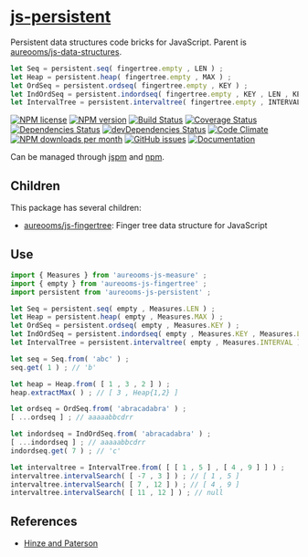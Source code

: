 [js-persistent](http://aureooms.github.io/js-persistent)
==

Persistent data structures code bricks for JavaScript. Parent is [aureooms/js-data-structures](https://github.com/aureooms/js-data-structures).

```js
let Seq = persistent.seq( fingertree.empty , LEN ) ;
let Heap = persistent.heap( fingertree.empty , MAX ) ;
let OrdSeq = persistent.ordseq( fingertree.empty , KEY ) ;
let IndOrdSeq = persistent.indordseq( fingertree.empty , KEY , LEN , KEY_LEN ) ;
let IntervalTree = persistent.intervaltree( fingertree.empty , INTERVAL ) ;
```


[![NPM license](http://img.shields.io/npm/l/aureooms-js-persistent.svg?style=flat)](https://raw.githubusercontent.com/aureooms/js-persistent/master/LICENSE)
[![NPM version](http://img.shields.io/npm/v/aureooms-js-persistent.svg?style=flat)](https://www.npmjs.org/package/aureooms-js-persistent)
[![Build Status](http://img.shields.io/travis/aureooms/js-persistent.svg?style=flat)](https://travis-ci.org/aureooms/js-persistent)
[![Coverage Status](http://img.shields.io/coveralls/aureooms/js-persistent.svg?style=flat)](https://coveralls.io/r/aureooms/js-persistent)
[![Dependencies Status](http://img.shields.io/david/aureooms/js-persistent.svg?style=flat)](https://david-dm.org/aureooms/js-persistent#info=dependencies)
[![devDependencies Status](http://img.shields.io/david/dev/aureooms/js-persistent.svg?style=flat)](https://david-dm.org/aureooms/js-persistent#info=devDependencies)
[![Code Climate](http://img.shields.io/codeclimate/github/aureooms/js-persistent.svg?style=flat)](https://codeclimate.com/github/aureooms/js-persistent)
[![NPM downloads per month](http://img.shields.io/npm/dm/aureooms-js-persistent.svg?style=flat)](https://www.npmjs.org/package/aureooms-js-persistent)
[![GitHub issues](http://img.shields.io/github/issues/aureooms/js-persistent.svg?style=flat)](https://github.com/aureooms/js-persistent/issues)
[![Documentation](https://aureooms.github.io/js-persistent/badge.svg)](https://aureooms.github.io/js-persistent/source.html)


Can be managed through [jspm](https://github.com/jspm/jspm-cli)
and [npm](https://github.com/npm/npm).


## Children

This package has several children:

  - [aureooms/js-fingertree](https://github.com/aureooms/js-fingertree): Finger tree data structure for JavaScript

## Use

```js
import { Measures } from 'aureooms-js-measure' ;
import { empty } from 'aureooms-js-fingertree' ;
import persistent from 'aureooms-js-persistent' ;

let Seq = persistent.seq( empty , Measures.LEN ) ;
let Heap = persistent.heap( empty , Measures.MAX ) ;
let OrdSeq = persistent.ordseq( empty , Measures.KEY ) ;
let IndOrdSeq = persistent.indordseq( empty , Measures.KEY , Measures.LEN , Measures.KEY_LEN ) ;
let IntervalTree = persistent.intervaltree( empty , Measures.INTERVAL ) ;

let seq = Seq.from( 'abc' ) ;
seq.get( 1 ) ; // 'b'

let heap = Heap.from( [ 1 , 3 , 2 ] ) ;
heap.extractMax( ) ; // [ 3 , Heap{1,2} ]

let ordseq = OrdSeq.from( 'abracadabra' ) ;
[ ...ordseq ] ; // aaaaabbcdrr

let indordseq = IndOrdSeq.from( 'abracadabra' ) ;
[ ...indordseq ] ; // aaaaabbcdrr
indordseq.get( 7 ) ; // 'c'

let intervaltree = IntervalTree.from( [ [ 1 , 5 ] , [ 4 , 9 ] ] ) ;
intervaltree.intervalSearch( [ -7 , 3 ] ) ; // [ 1 , 5 ]
intervaltree.intervalSearch( [ 7 , 12 ] ) ; // [ 4 , 9 ]
intervaltree.intervalSearch( [ 11 , 12 ] ) ; // null
```

## References

  - [Hinze and Paterson](http://staff.city.ac.uk/~ross/papers/FingerTree.pdf)

